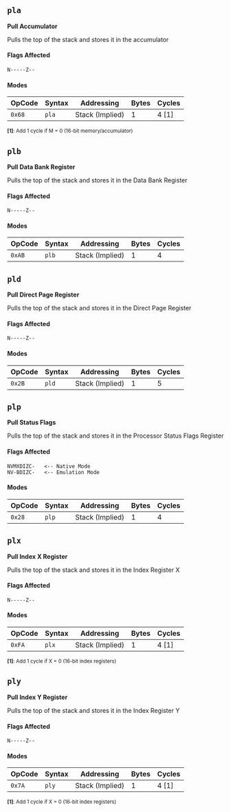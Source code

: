 
## `pla`

**Pull Accumulator**

Pulls the top of the stack and stores it in the accumulator

#### Flags Affected

```
N-----Z--
```

#### Modes

| OpCode | Syntax     | Addressing       | Bytes | Cycles |
|--------|------------|------------------|-------|--------|
| `0x68` | `pla`      | Stack (Implied)  | 1     | 4 [1]  |

<sub>**[1]**: Add 1 cycle if M = 0 (16-bit memory/accumulator)</sub><br />





## `plb`

**Pull Data Bank Register**

Pulls the top of the stack and stores it in the Data Bank Register

#### Flags Affected

```
N-----Z--
```

#### Modes

| OpCode | Syntax     | Addressing       | Bytes | Cycles |
|--------|------------|------------------|-------|--------|
| `0xAB` | `plb`      | Stack (Implied)  | 1     | 4      |





## `pld`

**Pull Direct Page Register**

Pulls the top of the stack and stores it in the Direct Page Register

#### Flags Affected

```
N-----Z--
```

#### Modes

| OpCode | Syntax     | Addressing       | Bytes | Cycles |
|--------|------------|------------------|-------|--------|
| `0x2B` | `pld`      | Stack (Implied)  | 1     | 5      |





## `plp`

**Pull Status Flags**

Pulls the top of the stack and stores it in the Processor Status Flags Register

#### Flags Affected

```
NVMXDIZC-   <-- Native Mode
NV-BDIZC-   <-- Emulation Mode
```

#### Modes

| OpCode | Syntax     | Addressing       | Bytes | Cycles |
|--------|------------|------------------|-------|--------|
| `0x28` | `plp`      | Stack (Implied)  | 1     | 4      |





## `plx`

**Pull Index X Register**

Pulls the top of the stack and stores it in the Index Register X

#### Flags Affected

```
N-----Z--
```

#### Modes

| OpCode | Syntax     | Addressing       | Bytes | Cycles |
|--------|------------|------------------|-------|--------|
| `0xFA` | `plx`      | Stack (Implied)  | 1     | 4 [1]  |

<sub>**[1]**: Add 1 cycle if X = 0 (16-bit index registers)</sub><br />





## `ply`

**Pull Index Y Register**

Pulls the top of the stack and stores it in the Index Register Y

#### Flags Affected

```
N-----Z--
```

#### Modes

| OpCode | Syntax     | Addressing       | Bytes | Cycles |
|--------|------------|------------------|-------|--------|
| `0x7A` | `ply`      | Stack (Implied)  | 1     | 4 [1]  |

<sub>**[1]**: Add 1 cycle if X = 0 (16-bit index registers)</sub><br />

